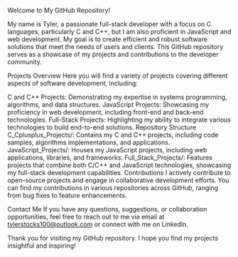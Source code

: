 Welcome to My GitHub Repository!

My name is Tyler, a passionate full-stack developer with a focus on C languages, particularly C and C++, but I am also proficient in JavaScript and web development. 
My goal is to create efficient and robust software solutions that meet the needs of users and clients.
This GitHub repository serves as a showcase of my projects and contributions to the developer community.

Projects Overview
Here you will find a variety of projects covering different aspects of software development, including:

C and C++ Projects: Demonstrating my expertise in systems programming, algorithms, and data structures.
JavaScript Projects: Showcasing my proficiency in web development, including front-end and back-end technologies.
Full-Stack Projects: Highlighting my ability to integrate various technologies to build end-to-end solutions.
Repository Structure
C_Cplusplus_Projects/: Contains my C and C++ projects, including code samples, algorithms implementations, and applications.
JavaScript_Projects/: Houses my JavaScript projects, including web applications, libraries, and frameworks.
Full_Stack_Projects/: Features projects that combine both C/C++ and JavaScript technologies, showcasing my full-stack development capabilities.
Contributions
I actively contribute to open-source projects and engage in collaborative development efforts. You can find my contributions in various repositories across GitHub, ranging from bug fixes to feature enhancements.

Contact Me
If you have any questions, suggestions, or collaboration opportunities, feel free to reach out to me via email at tylerstocks100@outlook.com or connect with me on LinkedIn.

Thank you for visiting my GitHub repository. I hope you find my projects insightful and inspiring!




